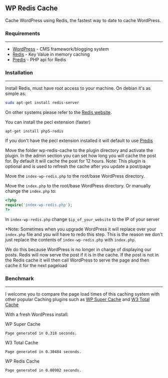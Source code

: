 ## WP Redis Cache

Cache WordPress using Redis, the fastest way to date to cache WordPress.

### Requirements
------
* [WordPress](http://wordpress.org) - CMS framework/blogging system
* [Redis](http://redis.io/) - Key Value in memory caching
* [Predis](https://github.com/nrk/predis) - PHP api for Redis

### Installation
------
Install Redis, must have root access to your machine. On debian it's as simple as:
```bash
sudo apt-get install redis-server
```
On other systems please refer to the [Redis website](http://redis.io/).

You can install the pecl extension (faster)
```
apt-get install php5-redis
```
If you don't have the pecl extension installed it will default to use [Predis](https://github.com/nrk/predis)

Move the folder wp-redis-cache to the plugin directory and activate the plugin.  In the admin section you can set how long you will cache the post for.  By default it will cache the post for 12 hours.
Note: This plugin is optional and is used to refresh the cache after you update a post/page

Move the `index-wp-redis.php` to the root/base WordPress directory.

Move the `index.php` to the root/base WordPress directory.  Or manually change the `index.php` to:

```php
<?php
require('index-wp-redis.php');
?>
```
In `index-wp-redis.php` change `$ip_of_your_website` to the IP of your server

*Note: Sometimes when you upgrade WordPress it will replace over your `index.php` file and you will have to redo this step.  This is the reason we don't just replace the contents of `index-wp-redis.php` with `index.php`.

We do this because WordPress is no longer in charge of displaying our posts.  Redis will now serve the post if it is in the cache.  If the post is not in the Redis cache it will then call WordPress to serve the page and then cache it for the next pageload


### Benchmark
------
I welcome you to compare the page load times of this caching system with other popular Caching plugins such as [WP Super Cache](http://wordpress.org/plugins/wp-super-cache/) and [W3 Total Cache](http://wordpress.org/plugins/w3-total-cache/)

With a fresh WordPress install:

WP Super Cache
```
Page generated in 0.318 seconds.
```

W3 Total Cache
```
Page generated in 0.30484 seconds.
```

WP Redis Cache
```
Page generated in 0.00902 seconds.
```

